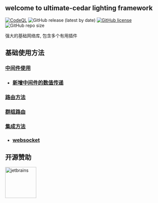 ## welcome to ultimate-cedar lighting framework
[![CodeQL](https://github.com/tungyao/ultimate-cedar/actions/workflows/codeql-analysis.yml/badge.svg?branch=main)](https://github.com/tungyao/ultimate-cedar/actions/workflows/codeql-analysis.yml)
![GitHub release (latest by date)](https://img.shields.io/github/v/release/tungyao/ultimate-cedar)
[![GitHub license](https://img.shields.io/github/license/tungyao/ultimate-cedar)](https://github.com/tungyao/ultimate-cedar/blob/main/LICENSE)
![GitHub repo size](https://img.shields.io/github/repo-size/tungyao/ultimate-cedar)

强大的基础网络库, 包含多个有用插件
## 基础使用方法
### [中间件使用](https://tungyao.github.io/ultimate-cedar/middleware)
 * ### [新增中间件的数值传递](https://tungyao.github.io/ultimate-cedar/middleware/context)
### [路由方法](https://tungyao.github.io/ultimate-cedar/router)
### [群组路由](https://tungyao.github.io/ultimate-cedar/group)
### [集成方法](https://tungyao.github.io/ultimate-cedar/ultimate)
 * ### [websocket](https://tungyao.github.io/ultimate-cedar/websocket)
## 开源赞助


<img alt="jetbrains" src="https://account.jetbrains.com/static/images/jetbrains-logo-inv.svg" width="100" height="100"/>
